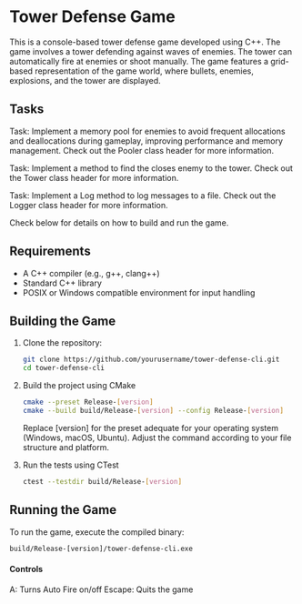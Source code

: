 # Tower Defense Game

This is a console-based tower defense game developed using C++. The game involves a tower defending against waves of enemies. The tower can automatically fire at enemies or shoot manually. The game features a grid-based representation of the game world, where bullets, enemies, explosions, and the tower are displayed.

## Tasks

Task: Implement a memory pool for enemies to avoid frequent allocations and deallocations during gameplay, improving performance and memory management. Check out the Pooler class header for more information.

Task: Implement a method to find the closes enemy to the tower. Check out the Tower class header for more information.

Task: Implement a Log method to log messages to a file. Check out the Logger class header for more information.

Check below for details on how to build and run the game.

## Requirements

- A C++ compiler (e.g., g++, clang++)
- Standard C++ library
- POSIX or Windows compatible environment for input handling

## Building the Game

1. Clone the repository:

    ```sh
    git clone https://github.com/yourusername/tower-defense-cli.git
    cd tower-defense-cli
    ```

2. Build the project using CMake

    ```sh
    cmake --preset Release-[version]
    cmake --build build/Release-[version] --config Release-[version]
    ```

   Replace [version] for the preset adequate for your operating system (Windows, macOS, Ubuntu). Adjust the command according to your file structure and platform.

3. Run the tests using CTest

    ```sh
    ctest --testdir build/Release-[version]
    ```

## Running the Game

To run the game, execute the compiled binary:

```sh
build/Release-[version]/tower-defense-cli.exe
```

#### Controls
A: Turns Auto Fire on/off
Escape: Quits the game
